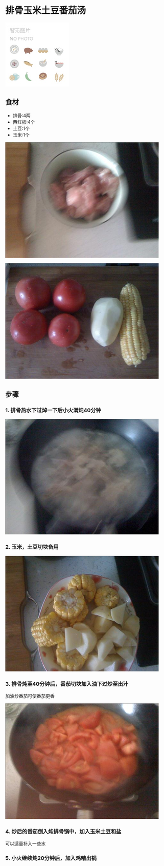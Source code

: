 排骨玉米土豆番茄汤
===============================
![排骨玉米土豆番茄汤](default.jpg)


## 食材 ##
* 排骨:4两
* 西红柿:4个
* 土豆:1个
* 玉米:1个


![排骨玉米土豆番茄汤](paiguyumitudoufanqietang01.jpg)


![排骨玉米土豆番茄汤](paiguyumitudoufanqietang02.jpg)
## 步骤 ##
### 1. 排骨热水下过焯一下后小火满炖40分钟 ###
![排骨玉米土豆番茄汤](paiguyumitudoufanqietang03.jpg)
### 2. 玉米，土豆切块备用 ###
![排骨玉米土豆番茄汤](paiguyumitudoufanqietang04.jpg)
### 3. 排骨炖至40分钟后，番茄切块加入油下过炒至出汁 ###
加油炒番茄可使番茄更香


![排骨玉米土豆番茄汤](paiguyumitudoufanqietang05.jpg)
### 4. 炒后的番茄倒入炖排骨锅中，加入玉米土豆和盐
可以适量补入一些水
### 5. 小火继续炖20分钟后，加入鸡精出锅 ###
